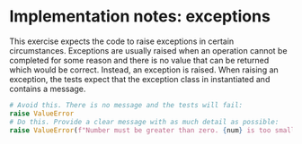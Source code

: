 # Implementation notes: exceptions

This exercise expects the code to raise exceptions in certain circumstances.
Exceptions are usually raised when an operation cannot be completed for some
reason and there is no value that can be returned which would be correct.
Instead, an exception is raised. When raising an exception, the tests expect
that the exception class in instantiated and contains a message.

```python
# Avoid this. There is no message and the tests will fail:
raise ValueError
# Do this. Provide a clear message with as much detail as possible:
raise ValueError(f"Number must be greater than zero. {num} is too small.")
```
